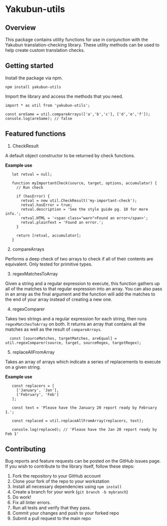 # Yakubun-utils

## Overview

This package contains utility functions for use in conjunction with the Yakubun translation-checking library. These utility methods can be used to help create custom translation checks.

## Getting started

Install the package via npm.

`npm install yakubun-utils`

Import the library and access the methods that you need.

```
import * as util from 'yakubun-utils';

const areSame = util.compareArrays(['a','b','c'], ['d','e','f']);
console.log(areSame); // false
```

## Featured functions

1. CheckResult

A default object constructor to be returned by check functions.

**Example use**
```
   let retval = null;

   function myImportantCheck(source, target, options, accumulator) {
     // Run check

     if (hasError) {
       retval = new util.CheckResult('my-important-check');
       retval.hasError = true;
       retval.description = 'See the style guide pg. 10 for more info.';
       retval.HTML = '<span class="warn">Found an error</span>';
       retval.plainText = 'Found an error.';
     }
     
     return [retval, accumulator];
   }
```

2. compareArrays

Performs a deep check of two arrays to check if all of their contents are equivalent. Only tested for primitive types.

3. regexMatchesToArray

Given a string and a regular expression to execute, this function gathers up all of the matches to that regular expression into an array. You can also pass in an array as the final argument and the function will add the matches to the end of your array instead of creating a new one.

4. regexComparer

Takes two strings and a regular expression for each string, then runs `regexMatchesToArray` on both. It returns an array that contains all the matches as well as the result of `compareArrays`.

```
  const [sourceMatches, targetMatches, areEqual] = util.regexComparer(source, target, sourceRegex, targetRegex);
```

5. replaceAllFromArray

Takes an array of arrays which indicate a series of replacements to execute on a given string.

**Example use**
```
   const replacers = [
     ['January', 'Jan'],
     ['February', 'Feb']
   ];

   const text = 'Please have the January 20 report ready by February 1.';

   const replaced = util.replaceAllFromArray(replacers, text);

   console.log(replaced); // 'Please have the Jan 20 report ready by Feb 1'
```

## Contributing

Bug reports and feature requests can be posted on the GitHub issues page. If you wish to contribute to the library itself, follow these steps:

1. Fork the repository to your GitHub account
2. Clone your fork of the repo to your workstation
3. Install all necessary dependencies using `npm install`
4. Create a branch for your work (`git branch -b mybranch`)
5. Do work!
6. Fix all linter errors.
7. Run all tests and verify that they pass.
8. Commit your changes and push to your forked repo
9. Submit a pull request to the main repo